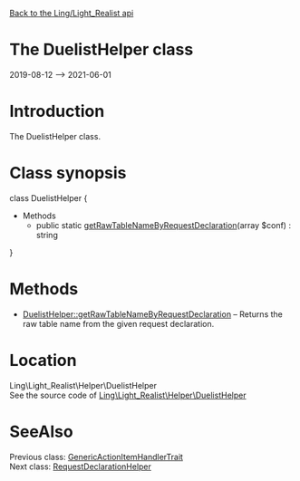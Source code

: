 [Back to the Ling/Light_Realist api](https://github.com/lingtalfi/Light_Realist/blob/master/doc/api/Ling/Light_Realist.md)



The DuelistHelper class
================
2019-08-12 --> 2021-06-01






Introduction
============

The DuelistHelper class.



Class synopsis
==============


class <span class="pl-k">DuelistHelper</span>  {

- Methods
    - public static [getRawTableNameByRequestDeclaration](https://github.com/lingtalfi/Light_Realist/blob/master/doc/api/Ling/Light_Realist/Helper/DuelistHelper/getRawTableNameByRequestDeclaration.md)(array $conf) : string

}






Methods
==============

- [DuelistHelper::getRawTableNameByRequestDeclaration](https://github.com/lingtalfi/Light_Realist/blob/master/doc/api/Ling/Light_Realist/Helper/DuelistHelper/getRawTableNameByRequestDeclaration.md) &ndash; Returns the raw table name from the given request declaration.





Location
=============
Ling\Light_Realist\Helper\DuelistHelper<br>
See the source code of [Ling\Light_Realist\Helper\DuelistHelper](https://github.com/lingtalfi/Light_Realist/blob/master/Helper/DuelistHelper.php)



SeeAlso
==============
Previous class: [GenericActionItemHandlerTrait](https://github.com/lingtalfi/Light_Realist/blob/master/doc/api/Ling/Light_Realist/GenericItemActionHandler/GenericActionItemHandlerTrait.md)<br>Next class: [RequestDeclarationHelper](https://github.com/lingtalfi/Light_Realist/blob/master/doc/api/Ling/Light_Realist/Helper/RequestDeclarationHelper.md)<br>
